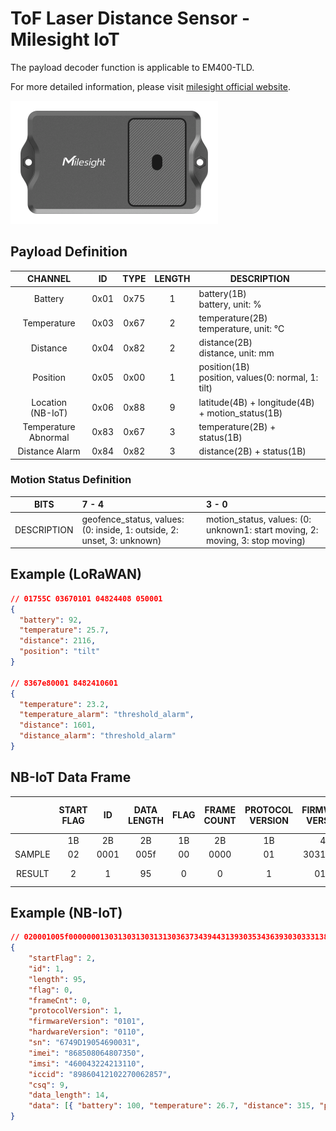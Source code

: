 # ToF Laser Distance Sensor - Milesight IoT

The payload decoder function is applicable to EM400-TLD.

For more detailed information, please visit [milesight official website](https://www.milesight-iot.com).

![EM400-TLD](EM400-TLD.png)

## Payload Definition

|        CHANNEL         |  ID  | TYPE | LENGTH | DESCRIPTION                                            |
| :--------------------: | :--: | :--: | :----: | ------------------------------------------------------ |
|        Battery         | 0x01 | 0x75 |   1    | battery(1B)<br />battery, unit: %                      |
|      Temperature       | 0x03 | 0x67 |   2    | temperature(2B)<br />temperature, unit: ℃              |
|        Distance        | 0x04 | 0x82 |   2    | distance(2B)<br />distance, unit: mm                   |
|        Position        | 0x05 | 0x00 |   1    | position(1B)<br />position, values(0: normal, 1: tilt) |
| Location<br />(NB-IoT) | 0x06 | 0x88 |   9    | latitude(4B) + longitude(4B) + motion_status(1B)       |
|  Temperature Abnormal  | 0x83 | 0x67 |   3    | temperature(2B) + status(1B)                           |
|     Distance Alarm     | 0x84 | 0x82 |   3    | distance(2B) + status(1B)                              |

### Motion Status Definition

|    BITS     | 7 - 4                                                                  | 3 - 0                                                                         |
| :---------: | :--------------------------------------------------------------------- | :---------------------------------------------------------------------------- |
| DESCRIPTION | geofence_status, values: (0: inside, 1: outside, 2: unset, 3: unknown) | motion_status, values: (0: unknown1: start moving, 2: moving, 3: stop moving) |

## Example (LoRaWAN)

```json
// 01755C 03670101 04824408 050001
{
  "battery": 92,
  "temperature": 25.7,
  "distance": 2116,
  "position": "tilt"
}

// 8367e80001 8482410601
{
  "temperature": 23.2,
  "temperature_alarm": "threshold_alarm",
  "distance": 1601,
  "distance_alarm": "threshold_alarm"
}
```

## NB-IoT Data Frame

|        | START FLAG |  ID  | DATA LENGTH | FLAG | FRAME COUNT | PROTOCOL VERSION | FIRMWARE VERSION | HARDWARE VERSION |          SERIAL NUMBER           |              IMEI              |              IMSI              |                  ICCID                   | CSQ | SENSOR PAYLOAD LENGTH |                          SENSOR PAYLOAD DATA                           |
| :----: | :--------: | :--: | :---------: | :--: | :---------: | :--------------: | :--------------: | :--------------: | :------------------------------: | :----------------------------: | :----------------------------: | :--------------------------------------: | :-: | :-------------------: | :--------------------------------------------------------------------: |
|        |     1B     |  2B  |     2B      |  1B  |     2B      |        1B        |        4B        |        4B        |               16B                |              15B               |              15B               |                   20B                    | 1B  |          2B           |                                   NB                                   |
| SAMPLE |     02     | 0001 |    005f     |  00  |    0000     |        01        |     30313031     |     30313130     | 36373439443139303534363930303331 | 383638353038303634383037333530 | 343630303433323234323133313130 | 3839383630343132313032323730303632383537 | 09  |         000e          |                      01756403670b0104823b01050001                      |
| RESULT |     2      |  1   |     95      |  0   |      0      |        1         |       0101       |       0110       |         6749D19054690031         |        868508064807350         |        460043224213110         |           89860412102270062857           |  9  |          14           | `{ battery: 100, temperature: 26.7, distance: 315, position: 'tilt' }` |

## Example (NB-IoT)

```json
// 020001005f00000001303130313031313036373439443139303534363930303331383638353038303634383037333530343630303433323234323133313130383938363034313231303232373030363238353709000e01756403670b0104823b01050001
{
    "startFlag": 2,
    "id": 1,
    "length": 95,
    "flag": 0,
    "frameCnt": 0,
    "protocolVersion": 1,
    "firmwareVersion": "0101",
    "hardwareVersion": "0110",
    "sn": "6749D19054690031",
    "imei": "868508064807350",
    "imsi": "460043224213110",
    "iccid": "89860412102270062857",
    "csq": 9,
    "data_length": 14,
    "data": [{ "battery": 100, "temperature": 26.7, "distance": 315, "position": "tilt" }]
}
```

